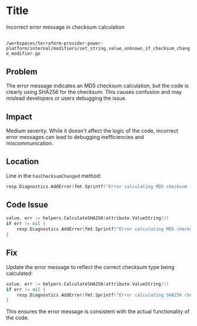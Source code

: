 # Title

Incorrect error message in checksum calculation

##

`/workspaces/terraform-provider-power-platform/internal/modifiers/set_string_value_unknown_if_checksum_change_modifier.go`

## Problem

The error message indicates an MD5 checksum calculation, but the code is clearly using SHA256 for the checksum. This causes confusion and may mislead developers or users debugging the issue.

## Impact

Medium severity. While it doesn't affect the logic of the code, incorrect error messages can lead to debugging inefficiencies and miscommunication.

## Location

Line in the `hasChecksumChanged` method:

```go
resp.Diagnostics.AddError(fmt.Sprintf("Error calculating MD5 checksum for %s", attribute), err.Error())

```

## Code Issue

```go
value, err := helpers.CalculateSHA256(attribute.ValueString())
if err != nil {
	resp.Diagnostics.AddError(fmt.Sprintf("Error calculating MD5 checksum for %s", attribute), err.Error())
}
```

## Fix

Update the error message to reflect the correct checksum type being calculated:

```go
value, err := helpers.CalculateSHA256(attribute.ValueString())
if err != nil {
	resp.Diagnostics.AddError(fmt.Sprintf("Error calculating SHA256 checksum for %s", attribute), err.Error())
}
```

This ensures the error message is consistent with the actual functionality of the code.